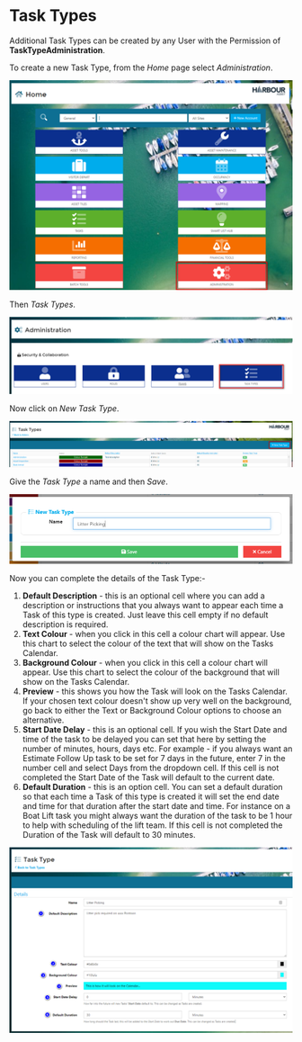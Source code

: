 # Task Types

Additional Task Types can be created by any User with the Permission of **TaskTypeAdministration**.

To create a new Task Type, from the *Home* page select *Administration*.

![image-20210910164548527](image-20210910164548527.png)

Then *Task Types*.

![image-20210910164644817](image-20210910164644817.png)

Now click on *New Task Type*.

![image-20210910164904950](image-20210910164904950.png)

Give the *Task Type* a name and then *Save*.

![image-20210910165043980](image-20210910165043980.png)

Now you can complete the details of the Task Type:-

1. **Default Description** - this is an optional cell where you can add a description or instructions that you always want to appear each time a Task of this type is created.  Just leave this cell empty if no default description is required.
2. **Text Colour** - when you click in this cell a colour chart will appear.  Use this chart to select the colour of the text that will show on the Tasks Calendar.
3. **Background Colour** - when you click in this cell a colour chart will appear.  Use this chart to select the colour of the background that will show on the Tasks Calendar.
4. **Preview** - this shows you how the Task will look on the Tasks Calendar.  If your chosen text colour doesn't show up very well on the background, go back to either the Text or Background Colour options to choose an alternative.
5. **Start Date Delay** - this is an optional cell.  If you wish the Start Date and time of the task to be delayed you can set that here by setting the number of minutes, hours, days etc.  For example - if you always want an Estimate Follow Up task to be set for 7 days in the future, enter 7 in the number cell and select Days from the dropdown cell.  If this cell is not completed the Start Date of the Task will default to the current date.  
6. **Default Duration** - this is an option cell.  You can set a default duration so that each time a Task of this type is created it will set the end date and time for that duration after the start date and time.  For instance on a Boat Lift task you might always want the duration of the task to be 1 hour to help with scheduling of the lift team.  If this cell is not completed the Duration of the Task will default to 30 minutes.

![image-20210927141010102](image-20210927141010102.png)

